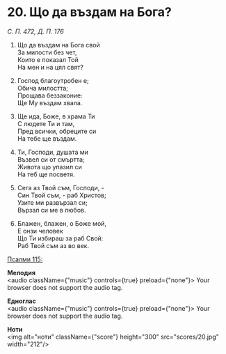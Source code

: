 # 20. Що да въздам на Бога?

_С. П. 472, Д. П. 176_

1. Що да въздам на Бога свой  
За милости без чет,  
Които е показал Той  
На мен и на цял свят?

2. Господ благоутробен е;  
Обича милостта;  
Прощава беззаконие:  
Ще Му въздам хвала.  

3. Ще ида, Боже, в храма Ти  
С людете Ти и там,  
Пред всички, обреците си  
На тебе ще въздам.  

4. Ти, Господи, душата ми  
Възвел си от смъртта;  
Живота що упазил си  
На теб ще посветя.  

5. Сега аз Твой съм, Господи, -  
Син Твой съм, - раб Христов;  
Узите ми развързал си;  
Вързал си ме в любов.  

6. Блажен, блажен, о Боже мой,  
Е онзи человек  
Що Ти избираш за раб Свой:  
Раб Твой съм аз во век.

[Псалми 115:](http://biblia.bg/index.php?k=19&g=115&s=)

**Мелодия**  
<audio className={"music"} controls={true} preload={"none"}>
    <source src="mp3/20.mp3" type="audio/mpeg"/>
    Your browser does not support the audio tag.
</audio>

**Едноглас**  
<audio className={"music"} controls={true} preload={"none"}>
    <source src="transp/20.mp3" type="audio/mpeg"/>
    Your browser does not support the audio tag.
</audio>

**Ноти**  
<img alt="ноти" className={"score"} height="300" src="scores/20.jpg" width="212"/>
